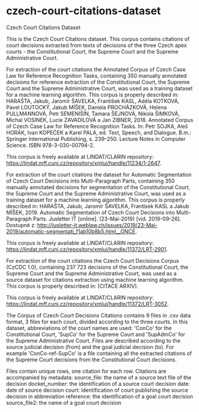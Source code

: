 # czech-court-citations-dataset
Czech Court Citations Dataset

This is the Czech Court Citations dataset. This corpus contains citations of court decisions extracted from texts of decisions of the three Czech apex courts - the Constitutional Court, the Supreme Court and the Supreme Administrative Court. 

For extraction of the court citations the Annotated Corpus of Czech Case Law for Reference Recognition Tasks, containing 
350 manually annotated decisions for reference extraction of the Constitutional Court, the Supreme Court and the Supreme Administrative Court, was used as a training dataset for a machine learning algorithm. 
This corpus is properly described in: HARAŠTA, Jakub, Jaromír ŠAVELKA, František KASL, Adéla KOTKOVÁ, Pavel LOUTOCKÝ, Jakub MÍŠEK, Daniela PROCHÁZKOVÁ, Helena PULLMANNOVÁ, 
Petr SEMENIŠÍN, Tamara ŠEJNOVÁ, Nikola ŠIMKOVÁ, Michal VOSINEK, Lucie ZAVADILOVÁ a Jan ZIBNER, 2018. Annotated Corpus of Czech Case Law for Reference Recognition Tasks. 
In: Petr SOJKA, Aleš HORÁK, Ivan KOPEČEK a Karel PALA, ed. Text, Speech, and Dialogue. B.m.: Springer International Publishing, s. 239–250. Lecture Notes in Computer Science. ISBN 978-3-030-00794-2. 

This corpus is freely available at LINDAT/CLARIN repository: https://lindat.mff.cuni.cz/repository/xmlui/handle/11234/1-2647.

For extraction of the court citations the dataset for Automatic Segmentation of Czech Court Decisions into Multi-Paragraph Parts, containing 
350 manually annotated decisions for segmentation of the Constitutional Court, the Supreme Court and the Supreme Administrative Court, was used as a training dataset for a machine learning algorithm. 
This corpus is properly described in: HARAŠTA, Jakub, Jaromír ŠAVELKA, Frantisek KASL a Jakub MÍŠEK, 2019. Automatic Segmentation of Czech Court Decisions into Multi-Paragraph Parts. 
Jusletter IT [online]. (23-Mai-2019) [vid. 2019-09-26]. Dostupné z: http://jusletter-it.weblaw.ch/issues/2019/23-Mai-2019/automatic-segmentati_f1ab10b8b5.html__ONCE.

This corpus is freely available at LINDAT/CLARIN repository: https://lindat.mff.cuni.cz/repository/xmlui/handle/11372/LRT-2901.

For extraction of the court citations the Czech Court Decisions Corpus (CzCDC 1.0), containing 
237 723 decisions of the Constitutional Court, the Supreme Court and the Supreme Administrative Court, was used as a source dataset for citations extraction using machine learning algorithm. 
This corpus is properly described in: (CITACE ARXIV).

This corpus is freely available at LINDAT/CLARIN repository: https://lindat.mff.cuni.cz/repository/xmlui/handle/11372/LRT-3052.

The Corpus of Czech Court Decisions Citations contains 9 files in .csv data format, 3 files for each court, divided according to the three courts. In this dataset, abbreviations of the court names are used: 'ConCo' for the Constitutional Court, 'SupCo' for the Supreme Court and 'SupAdmCo' for the Supreme Administrative Court. Files are described according to the source judicial decision (from) and the goal judicial decision (to).
For example 'ConCo-ref-SupCo' is a file containing all the extracted citations of the Supreme Court decisions from the Constitutional Court decisions.

Files contain unique rows, one citation for each row. Citations are accompanied by metadata:
source_file: the name of a source text file of the decision
docket_number: the identification of a source court decision
date: date of source decision
court: identification of court publishing the source decision in abbreviation
reference: the identification of a goal court decision
source_file2: the name of a goal court decision
